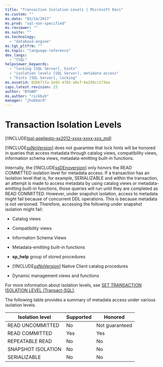 ```yaml
---
title: "Transaction Isolation Levels | Microsoft Docs"
ms.custom: ""
ms.date: "03/14/2017"
ms.prod: "sql-non-specified"
ms.reviewer: ""
ms.suite: ""
ms.technology: 
  - "database-engine"
ms.tgt_pltfrm: ""
ms.topic: "language-reference"
dev_langs: 
  - "TSQL"
helpviewer_keywords: 
  - "locking [SQL Server], hints"
  - "isolation levels [SQL Server], metadata access"
  - "hints [SQL Server], locking"
ms.assetid: 02bb71fa-1e92-4782-a9cf-6e256cc1f3ea
caps.latest.revision: 23
author: "BYHAM"
ms.author: "rickbyh"
manager: "jhubbard"
---
```

# Transaction Isolation Levels
[!INCLUDE[tsql-appliesto-ss2012-xxxx-xxxx-xxx_md](../../includes/tsql-appliesto-ss2012-xxxx-xxxx-xxx-md.md)]

  [!INCLUDE[ssNoVersion](../../includes/ssnoversion-md.md)] does not guarantee that lock hints will be honored in queries that access metadata through catalog views, compatibility views, information schema views, metadata-emitting built-in functions.  
  
 Internally, the [!INCLUDE[ssDEnoversion](../../includes/ssdenoversion-md.md)] only honors the READ COMMITTED isolation level for metadata access. If a transaction has an isolation level that is, for example, SERIALIZABLE and within the transaction, an attempt is made to access metadata by using catalog views or metadata-emitting built-in functions, those queries will run until they are completed as READ COMMITTED. However, under snapshot isolation, access to metadata might fail because of concurrent DDL operations. This is because metadata is not versioned. Therefore, accessing the following under snapshot isolation might fail:  
  
-   Catalog views  
  
-   Compatibility views  
  
-   Information Schema Views  
  
-   Metadata-emitting built-in functions  
  
-   **sp_help** group of stored procedures  
  
-   [!INCLUDE[ssNoVersion](../../includes/ssnoversion-md.md)] Native Client catalog procedures  
  
-   Dynamic management views and functions  
  
 For more information about isolation levels, see [SET TRANSACTION ISOLATION LEVEL &#40;Transact-SQL&#41;](../../t-sql/statements/set-transaction-isolation-level-transact-sql.md).  
  
 The following table provides a summary of metadata access under various isolation levels.  
  
|Isolation level|Supported|Honored|  
|---------------------|---------------|-------------|  
|READ UNCOMMITTED|No|Not guaranteed|  
|READ COMMITTED|Yes|Yes|  
|REPEATABLE READ|No|No|  
|SNAPSHOT ISOLATION|No|No|  
|SERIALIZABLE|No|No|  
  
  
